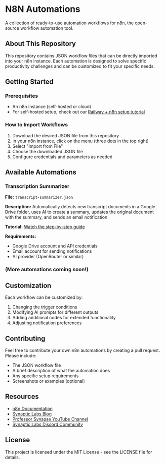 # N8N Automations

A collection of ready-to-use automation workflows for [n8n](https://n8n.io/), the open-source workflow automation tool.

## About This Repository

This repository contains JSON workflow files that can be directly imported into your n8n instance. Each automation is designed to solve specific productivity challenges and can be customized to fit your specific needs.

## Getting Started

### Prerequisites

- An n8n instance (self-hosted or cloud)
- For self-hosted setup, check out our [Railway + n8n setup tutorial](https://youtu.be/Q_VNgDsI8lo)

### How to Import Workflows

1. Download the desired JSON file from this repository
2. In your n8n instance, click on the menu (three dots in the top right)
3. Select "Import from File"
4. Choose the downloaded JSON file
5. Configure credentials and parameters as needed

## Available Automations

### Transcription Summarizer

**File:** `transcript-summarizer.json`

**Description:** Automatically detects new transcript documents in a Google Drive folder, uses AI to create a summary, updates the original document with the summary, and sends an email notification.

**Tutorial:** [Watch the step-by-step guide](https://youtu.be/)

**Requirements:**
- Google Drive account and API credentials
- Email account for sending notifications
- AI provider (OpenRouter or similar)

### (More automations coming soon!)

## Customization

Each workflow can be customized by:

1. Changing the trigger conditions
2. Modifying AI prompts for different outputs
3. Adding additional nodes for extended functionality
4. Adjusting notification preferences

## Contributing

Feel free to contribute your own n8n automations by creating a pull request. Please include:

- The JSON workflow file
- A brief description of what the automation does
- Any specific setup requirements
- Screenshots or examples (optional)

## Resources

- [n8n Documentation](https://docs.n8n.io/)
- [Synaptic Labs Blog](https://blog.synapticlabs.ai)
- [Professor Synapse YouTube Channel](https://www.youtube.com/c/ProfessorSynapse)
- [Synaptic Labs Discord Community](https://discord.gg/z5DgD5ZHNJ)

## License

This project is licensed under the MIT License - see the LICENSE file for details.
